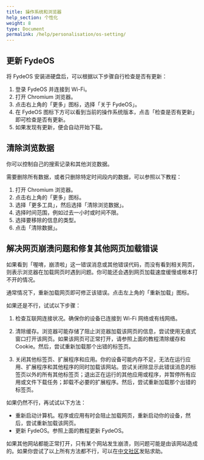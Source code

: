 ```yaml
---
title: 操作系统和浏览器
help_section: 个性化
weight: 8
type: Document
permalink: /help/personalisation/os-setting/
---
```


## 更新 FydeOS

将 FydeOS 安装进硬盘后，可以根据以下步骤自行检查是否有更新：

1. 登录 FydeOS 并连接到 Wi-Fi。
2. 打开 Chromium 浏览器。
3. 点击右上角的「更多」图标，选择「关于 FydeOS」。
4. 在 FydeOS 图标下方可以看到当前的操作系统版本，点击「检查是否有更新」即可检查是否有更新。
5. 如果发现有更新，便会自动开始下载。

## 清除浏览数据

你可以控制自己的搜索记录和其他浏览数据。

需要删除所有数据，或者只删除特定时间段内的数据，可以参照以下教程：

1. 打开 Chromium 浏览器。
2. 点击右上角的「更多」图标。
3. 选择「更多工具」，然后选择「清除浏览数据」。
4. 选择时间范围，例如过去一小时或时间不限。
5. 选择要移除的信息的类型。
6. 点击「清除数据」。

## 解决网页崩溃问题和修复其他网页加载错误

如果看到「喔唷，崩溃啦」这一错误消息或其他错误代码，而没有看到相关网页，则表示浏览器在加载网页时遇到问题。你可能还会遇到网页加载速度缓慢或根本打不开的情况。

通常情况下，重新加载网页即可修正该错误。点击左上角的「重新加载」图标。

如果还是不行，试试以下步骤：

1. 检查互联网连接状况。确保你的设备已连接到 Wi-Fi 网络或有线网络。

2. 清除缓存。浏览器可能存储了阻止浏览器加载该网页的信息，尝试使用无痕式窗口打开该网页。如果该网页可正常打开，请参照上面的教程清除缓存和 Cookie。然后，尝试重新加载那个出错的标签页。

3. 关闭其他标签页、扩展程序和应用。你的设备可能内存不足，无法在运行应用、扩展程序和其他程序的同时加载该网站。尝试关闭除显示此错误消息的标签页以外的所有其他标签页；退出正在运行的其他应用或程序，并暂停所有应用或文件下载任务；卸载不必要的扩展程序。然后，尝试重新加载那个出错的标签页。

如果仍然不行，再试试以下方法：

- 重新启动计算机。程序或应用有时会阻止加载网页，重新启动你的设备，然后，尝试重新加载该网页。
- 更新 FydeOS。参照上面的教程更新 FydeOS。

如果其他网站都能正常打开，只有某个网站发生崩溃，则问题可能是由该网站造成的。如果你尝试了以上所有方法都不行，可以在[中文社区](https://community.fydeos.com/)发贴求助。
